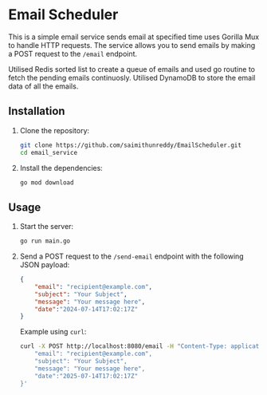 # Email Scheduler

This is a simple email service sends email at specified time uses Gorilla Mux to handle HTTP requests. The service allows you to send emails by making a POST request to the `/email` endpoint.

Utilised Redis sorted list to create a queue of emails and used go routine to fetch the pending emails continuosly. Utilised DynamoDB to store the email data of all the emails.

## Installation

1. Clone the repository:

	```sh
	git clone https://github.com/saimithunreddy/EmailScheduler.git
	cd email_service
	```

2. Install the dependencies:

	```sh
	go mod download
	```

## Usage

1. Start the server:

	```sh
	go run main.go
	```

2. Send a POST request to the `/send-email` endpoint with the following JSON payload:

	```json
	{
		"email": "recipient@example.com",
		"subject": "Your Subject",
		"message": "Your message here",
        "date":"2024-07-14T17:02:17Z"
	}
	```

	Example using `curl`:

	```sh
	curl -X POST http://localhost:8080/email -H "Content-Type: application/json" -d '{
		"email": "recipient@example.com",
		"subject": "Your Subject",
		"message": "Your message here",
        "date":"2025-07-14T17:02:17Z"
	}'
	```



